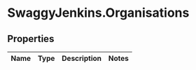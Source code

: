# SwaggyJenkins.Organisations

## Properties
Name | Type | Description | Notes
------------ | ------------- | ------------- | -------------


